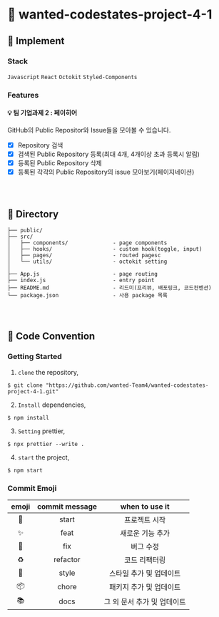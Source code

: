 # 🧥 wanted-codestates-project-4-1

## 🧥 Implement

### Stack

`Javascript` `React` `Octokit` `Styled-Components`

### Features

#### 💡 팀 기업과제 2 : 페이히어

GitHub의 Public Repositor와 Issue들을 모아볼 수 있습니다.

- [X] Repository 검색
- [X] 검색된 Public Repository 등록(최대 4개, 4개이상 초과 등록시 알림)
- [X] 등록된 Public Repository 삭제
- [X] 등록된 각각의 Public Repository의 issue 모아보기(페이지네이션)

### <br/>

###

## 🧥 Directory

```
├── public/
├── src/
│   ├── components/              - page components
│   ├── hooks/                   - custom hook(toggle, input)
│   ├── pages/                   - routed pagesc
│   └── utils/                   - octokit setting
│
├── App.js                       - page routing
├── index.js                     - entry point
├── README.md                    - 리드미(프리뷰, 배포링크, 코드컨벤션)
└── package.json                 - 사용 package 목록
```

### <br/>

###

## 🧥 Code Convention

### Getting Started

1. `clone` the repository,

```
$ git clone "https://github.com/wanted-Team4/wanted-codestates-project-4-1.git"
```

2. `Install` dependencies,

```
$ npm install
```

3. `Setting` prettier,

```
$ npx prettier --write .
```

4. `start` the project,

```
$ npm start
```

### Commit Emoji

|   emoji    | commit message |       when to use it        |
| :--------: | :------------: | :-------------------------: |
|   :tada:   |     start      |        프로젝트 시작        |
| :sparkles: |      feat      |      새로운 기능 추가       |
|   :bug:    |      fix       |          버그 수정          |
| :recycle:  |    refactor    |        코드 리팩터링        |
| :lipstick: |     style      |   스타일 추가 및 업데이트   |
| :package:  |     chore      |   패키지 추가 및 업데이트   |
|  :books:   |      docs      | 그 외 문서 추가 및 업데이트 |

### <br/>

###
